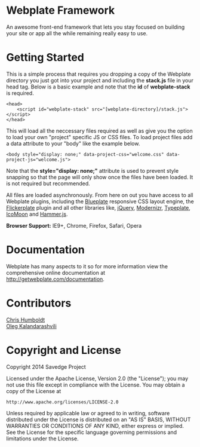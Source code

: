 Webplate Framework
========

An awesome front-end framework that lets you stay focused on building your site or app all the while remaining really easy to use.


Getting Started
========

This is a simple process that requires you dropping a copy of the Webplate directory you just got into your project and including the <b>stack.js</b> file in your head tag. Below is a basic example and note that the <b>id</b> of <b>webplate-stack</b> is required.

```
<head>
    <script id="webplate-stack" src="[webplate-directory]/stack.js"></script>
</head>
```

This will load all the neccessary files required as well as give you the option to load your own "project" specific JS or CSS files. To load project files add a data attribute to your "body" like the example below.

```
<body style="display: none;" data-project-css="welcome.css" data-project-js="welcome.js">
```

Note that the <b>style="display: none;"</b> attribute is used to prevent style snapping so that the page will only show once the files have been loaded. It is not required but recommended.

All files are loaded asynchronously. From here on out you have access to all Webplate plugins, including the <a href="http://getwebplate.com/plugins/blueplate">Blueplate</a> responsive CSS layout engine, the <a href="http://getwebplate.com/plugins/flickerplate">Flickerplate</a> plugin and all other libraries like, <a href="http://jquery.com/">jQuery</a>, <a href="http://modernizr.com/">Modernizr</a>, <a href="http://typeplate.com/">Typeplate</a>, <a href="http://icomoon.io/">IcoMoon</a> and <a href="http://hammerjs.github.io/">Hammer.js</a>.

<b>Browser Support:</b> IE9+, Chrome, Firefox, Safari, Opera


Documentation
========

Webplate has many aspects to it so for more information view the comprehensive online documentation at http://getwebplate.com/documentation.


Contributors
=========

<a href="https://github.com/chrishumboldt">Chris Humboldt</a><br>
<a href="https://github.com/V1RTUOZ">Oleg Kalandarashvili</a>


Copyright and License
========

Copyright 2014 Savedge Project

Licensed under the Apache License, Version 2.0 (the "License");
you may not use this file except in compliance with the License.
You may obtain a copy of the License at

    http://www.apache.org/licenses/LICENSE-2.0

Unless required by applicable law or agreed to in writing, software
distributed under the License is distributed on an "AS IS" BASIS,
WITHOUT WARRANTIES OR CONDITIONS OF ANY KIND, either express or implied.
See the License for the specific language governing permissions and
limitations under the License.
